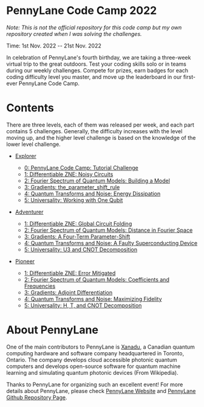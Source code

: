 # PennyLane Code Camp 2022

_Note: This is not the official repository for this code camp but my own repository created when I was solving the challenges._

Time: 1st Nov. 2022 -- 21st Nov. 2022

In celebration of PennyLane's fourth birthday, we are taking a three-week virtual trip to the great outdoors. Test your coding skills solo or in teams during our weekly challenges. Compete for prizes, earn badges for each coding difficulty level you master, and move up the leaderboard in our first-ever PennyLane Code Camp.

# Contents

There are three levels, each of them was released per week, and each part contains 5 challenges. Generally, the difficulty increases with the level moving up, and the higher level challenge is based on the knowledge of the lower level challenge.

* [Explorer](explorer/)
  * [0: PennyLane Code Camp: Tutorial Challenge](explorer/answers/0_pennylane_code_camp_tutorial_challenge.py)
  * [1: Differentiable ZNE: Noisy Circuits](explorer/answers/1_differentiable_ZNE_noisy_circuits.py)
  * [2: Fourier Spectrum of Quantum Models: Building a Model](explorer/answers/2_fourier_spectrum_of_quantum_models_building_a_model.py)
  * [3: Gradients: the_parameter_shift_rule](explorer/answers/3_gradients_the_parameter_shift_rule.py)
  * [4: Quantum Transforms and Noise: Energy Dissipation](explorer/answers/4_quantum_transforms_and_noise_energy_dissipation.py)
  * [5: Universality: Working with One Qubit](explorer/answers/5_universality_working_with_one_qubit.py)

* [Adventurer](adventurer/)
  * [1: Differentiable ZNE: Global Circuit Folding](adventurer/answers/1_differentiable_ZNE_global_circuit_folding.py)
  * [2: Fourier Spectrum of Quantum Models: Distance in Fourier Space](adventurer/answers/2_fourier_spectrum_of_quantum_models_distance_in_fourier_space.py)
  * [3: Gradients: A Four-Term Parameter-Shift](adventurer/answers/3_gradients_a_four-term_parameter-shift_rule.py)
  * [4: Quantum Transforms and Noise: A Faulty Superconducting Device](adventurer/answers/4_quantum_transforms_and_noise_a_faulty_superconducting_device.py)
  * [5: Universality: U3 and CNOT Decomposition](adventurer/answers/5_universality_u3_and_cnot_decomposition.py)

* [Pioneer](pioneer/)
  * [1: Differentiable ZNE: Error Mitigated](pioneer/answers/1_differentiable_ZNE_error_mitigated_vqe.py)
  * [2: Fourier Spectrum of Quantum Models: Coefficients and Frequencies](pioneer/answers/2_fourier_spectrum_of_quantum_models_coefficients_and_frequencies.py)
  * [3: Gradients: Adjoint Differentiation](pioneer/answers/3_gradients_adjoint_differentiation.py)
  * [4: Quantum Transforms and Noise: Maximizing Fidelity](pioneer/answers/4_quantum_transforms_and_noise_maximizing_fidelity.py)
  * [5: Universality: H, T, and CNOT Decomposition](pioneer/answers/5_universality_h_t_and_cnot_decomposition.py)

# About PennyLane

One of the main contributors to PennyLane is [Xanadu](https://www.xanadu.ai/), a Canadian quantum computing hardware and software company headquartered in Toronto, Ontario. The company develops cloud accessible photonic quantum computers and develops open-source software for quantum machine learning and simulating quantum photonic devices (From Wikipedia).

Thanks to PennyLane for organizing such an excellent event! For more details about PennyLane, please check [PennyLane Website](https://pennylane.ai/) and [PennyLane Github Repository Page](https://github.com/PennyLaneAI/pennylane).